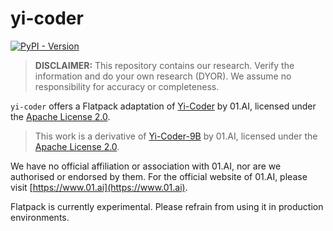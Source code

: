 # yi-coder

[![PyPI - Version](https://img.shields.io/pypi/v/flatpack)](https://pypi.org/project/flatpack/)

> **DISCLAIMER:** This repository contains our research. Verify the information and do your own research (DYOR). We assume no responsibility for accuracy or completeness.

`yi-coder` offers a Flatpack adaptation of [Yi-Coder](https://github.com/01-ai/Yi-Coder) by 01.AI, licensed under the [Apache License 2.0](https://github.com/01-ai/Yi-Coder?tab=readme-ov-file#license).

> This work is a derivative of [Yi-Coder-9B](https://huggingface.co/01-ai/Yi-Coder-9B) by 01.AI, licensed under the [Apache License 2.0](https://huggingface.co/01-ai/Yi-Coder-9B).

We have no official affiliation or association with 01.AI, nor are we authorised or endorsed by them. For the official website of 01.AI, please visit [https://www.01.ai](https://www.01.ai).

Flatpack is currently experimental. Please refrain from using it in production environments.